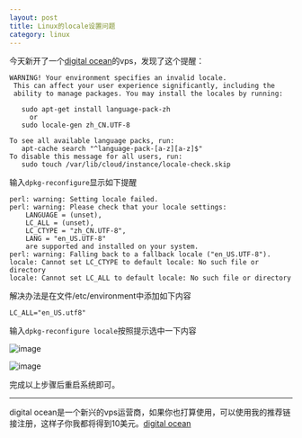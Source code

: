 ```yaml
---
layout: post
title: Linux的locale设置问题
category: linux
---
```


今天新开了一个[digital ocean][ocean]的vps，发现了这个提醒：

	
	WARNING! Your environment specifies an invalid locale.
	 This can affect your user experience significantly, including the
	 ability to manage packages. You may install the locales by running:
	
	   sudo apt-get install language-pack-zh
	     or
	   sudo locale-gen zh_CN.UTF-8
	
	To see all available language packs, run:
	   apt-cache search "^language-pack-[a-z][a-z]$"
	To disable this message for all users, run:
	   sudo touch /var/lib/cloud/instance/locale-check.skip
	
输入`dpkg-reconfigure`显示如下提醒

	perl: warning: Setting locale failed.
	perl: warning: Please check that your locale settings:
		LANGUAGE = (unset),
		LC_ALL = (unset),
		LC_CTYPE = "zh_CN.UTF-8",
		LANG = "en_US.UTF-8"
	    are supported and installed on your system.
	perl: warning: Falling back to a fallback locale ("en_US.UTF-8").
	locale: Cannot set LC_CTYPE to default locale: No such file or directory
	locale: Cannot set LC_ALL to default locale: No such file or directory



解决办法是在文件/etc/environment中添加如下内容

	LC_ALL="en_US.utf8"
	
输入`dpkg-reconfigure locale`按照提示选中一下内容

![image](http://7vigrt.com1.z0.glb.clouddn.com/blog_屏幕快照%202015-09-20%20下午5.29.45.png)

![image](http://7vigrt.com1.z0.glb.clouddn.com/blog_屏幕快照%202015-09-20%20下午5.30.05.png)

完成以上步骤后重启系统即可。


--------------
digital ocean是一个新兴的vps运营商，如果你也打算使用，可以使用我的推荐链接注册，这样子你我都将得到10美元。[digital ocean][ocean]


[ocean]:https://www.digitalocean.com/?refcode=f595b7f62cc7
